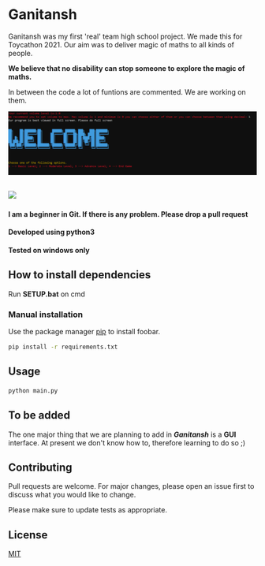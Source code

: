 # Ganitansh

Ganitansh was my first 'real' team high school project. We made this for Toycathon 2021. Our aim was to deliver magic of maths to all kinds of people. 

**We believe that no disability can stop someone to explore the magic of maths.**    

In between the code a lot of funtions are commented. We are working on them.

![](https://github.com/Zeus-HackOlympus/Ganitansh/blob/main/Screenshots/Welcome-Screen.png)
##
![](https://github.com/Zeus-HackOlympus/Ganitansh/blob/main/Screenshots/Graph.png)

#### I am a beginner in Git. If there is any problem. Please drop a pull request
#### Developed using python3
#### Tested on windows only 


## How to install dependencies 

Run **SETUP.bat** on cmd

### Manual installation 

Use the package manager [pip](https://pip.pypa.io/en/stable/) to install foobar.

```bash
pip install -r requirements.txt

```

## Usage

```bash
python main.py
```


## To be added
The one major thing that we are planning to add in ***Ganitansh*** is a **GUI** interface. At present we don't know how to, therefore learning to do so ;) 

## Contributing
Pull requests are welcome. For major changes, please open an issue first to discuss what you would like to change.

Please make sure to update tests as appropriate.

## License
[MIT](https://github.com/Zeus-HackOlympus/Ganitansh/blob/d6f094797bd002bf77b5377440fa278dbc6e0b94/LICENSE)
